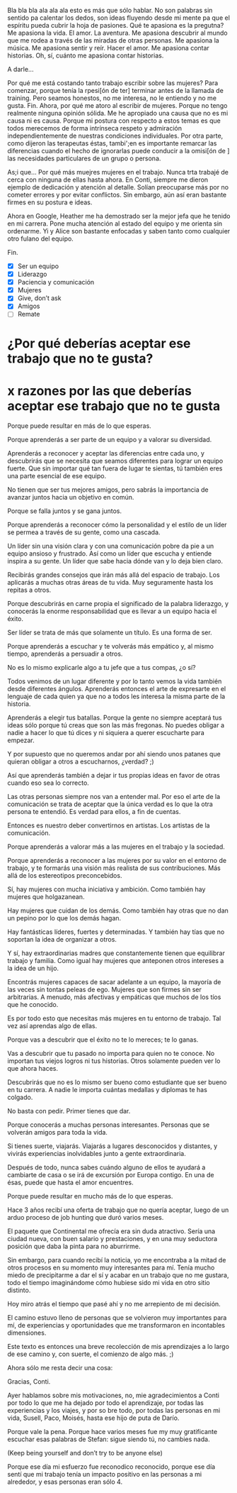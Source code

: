 Bla bla bla ala ala ala esto es más que sólo hablar. No son palabras sin sentido pa calentar los dedos, son ideas fluyendo desde mi mente pa que el espíritu pueda cubrir la hoja de pasiones. Qué te apasiona es la pregutna? Me apasiona la vida. El amor. La aventura. Me apasiona descubrir al mundo que me rodea a través de las miradas de otras personas. Me apasiona la música. Me apasiona sentir y reír. Hacer el amor. Me apasiona contar historias. Oh, sí, cuánto me apasiona contar historias.

A darle...

Por qué me está costando tanto trabajo escribir sobre las mujeres? Para comenzar, porque tenía la rpesi[ón de ter] terminar antes de la llamada de training. Pero seamos honestos, no me interesa, no le entiendo y no me gusta. Fin. Ahora, por qué me atoro al escribir de mujeres. Porque no tengo realmente ninguna opinión sólida. Me he apropiado una causa que no es mi causa ni es causa. Porque mi postura con respecto a estos temas es que todos merecemos de forma intrínseca respeto y admiración independientemente de nuestras condiciones individuales. Por otra parte, como dijeron las terapeutas éstas, tambi';en es importante remarcar las diferencias cuando el hecho de ignorarlas puede conducir a la omisi[ón de ] las necesidades particulares de un grupo o persona.

As;i que... Por qué más muejres mujeres en el trabajo. Nunca trta trabajé de cerca con ninguna de ellas hasta ahora. En Conti, siempre me dieron ejemplo de dedicación y atención al detalle. Solían preocuparse más por no cometer errores y por evitar conflictos. Sin embargo, aún así eran bastante firmes en su postura e ideas.

Ahora en Google, Heather me ha demostrado ser la mejor jefa que he tenido en mi carrera. Pone mucha atención al estado del equipo y me orienta sin ordenarme. Yi y Alice son bastante enfocadas y saben tanto como cualquier otro fulano del equipo.

Fin.


- [x] Ser un equipo
- [x] Liderazgo
- [x] Paciencia y comunicación
- [x] Mujeres
- [x] Give, don’t ask
- [x] Amigos
- [ ] Remate

# ¿Por qué deberías aceptar ese trabajo que no te gusta?
# x razones por las que deberías aceptar ese trabajo que no te gusta

Porque puede resultar en más de lo que esperas.

<!-- Ser un equipo -->

Porque aprenderás a ser parte de un equipo y a valorar su diversidad.

Aprenderás a reconocer y aceptar las diferencias entre cada uno, y descubrirás que se necesita que seamos diferentes para lograr un equipo fuerte. Que sin importar qué tan fuera de lugar te sientas, tú también eres una parte esencial de ese equipo.

No tienen que ser tus mejores amigos, pero sabrás la importancia de avanzar juntos hacia un objetivo en común.

Porque se falla juntos y se gana juntos.

<!-- Liderazgo -->

Porque aprenderás a reconocer cómo la personalidad y el estilo de un líder se permea a través de su gente, como una cascada.

Un líder sin una visión clara y con una comunicación pobre da pie a un equipo ansioso y frustrado. Así como un líder que escucha y entiende inspira a su gente. Un líder que sabe hacia dónde van y lo deja bien claro.

Recibirás grandes consejos que irán más allá del espacio de trabajo. Los aplicarás a muchas otras áreas de tu vida. Muy seguramente hasta los repitas a otros.

Porque descubrirás en carne propia el significado de la palabra liderazgo, y conocerás la enorme responsabilidad que es llevar a un equipo hacia el éxito.

Ser líder se trata de más que solamente un título. Es una forma de ser.

<!-- Paciencia y comunicación -->

Porque aprenderás a escuchar y te volverás más empático y, al mismo tiempo, aprenderás a persuadir a otros.

No es lo mismo explicarle algo a tu jefe que a tus compas, ¿o sí?

Todos venimos de un lugar diferente y por lo tanto vemos la vida también desde diferentes ángulos. Aprenderás entonces el arte de expresarte en el lenguaje de cada quien ya que no a todos les interesa la misma parte de la historia.

Aprenderás a elegir tus batallas. Porque la gente no siempre aceptará tus ideas sólo porque tú creas que son las más fregonas. No puedes obligar a nadie a hacer lo que tú dices y ni siquiera a querer escucharte para empezar.

Y por supuesto que no queremos andar por ahí siendo unos patanes que quieran obligar a otros a escucharnos, ¿verdad? ;)

Así que aprenderás también a dejar ir tus propias ideas en favor de otras cuando eso sea lo correcto.

Las otras personas siempre nos van a entender mal. Por eso el arte de la comunicación se trata de aceptar que la única verdad es lo que la otra persona te entendió. Es verdad para ellos, a fin de cuentas.

Entonces es nuestro deber convertirnos en artistas. Los artistas de la comunicación.

<!-- Cause you'll learn the art of communication.

You will become a better listener and a more empathetic person, and at the same time you'll become better at persuading others.

It ain't never gonna be the same explaining something to your manager than to your peers.

People come from different backgrounds and perspectives, and so you will come to master the art of expressing in different ways to different persons. Not everybody is always interested in the same part of the story.

You'll learn to pick your battles.

Cause people won't buy into your ideas only because you think they're great. You can't force them to do as you say nor even listen to you to begin with. And of course we don't want to go around being jerks trying to force anyone, right? ;)

You'll therefore learn to let go of your own ideas in favor of others when it's the right thing to do.

People will always misunderstand you, but the art of communication is all about the realization that what people understand is true. It is true for them.

It is then our duty to become artists. The artists of communication. -->

<!-- Mujeres -->

Porque aprenderás a valorar más a las mujeres en el trabajo y la sociedad.

Porque aprenderás a reconocer a las mujeres por su valor en el entorno de trabajo, y te formarás una visión más realista de sus contribuciones. Más allá de los estereotipos preconcebidos.

Sí, hay mujeres con mucha iniciativa y ambición. Como también hay mujeres que holgazanean.

Hay mujeres que cuidan de los demás. Como también hay otras que no dan un pepino por lo que los demás hagan.

Hay fantásticas líderes, fuertes y determinadas. Y también hay tías que no soportan la idea de organizar a otros.

Y sí, hay extraordinarias madres que constantemente tienen que equilibrar trabajo y familia. Como igual hay mujeres que anteponen otros intereses a la idea de un hijo.

Encontrás mujeres capaces de sacar adelante a un equipo, la mayoría de las veces sin tontas peleas de ego. Mujeres que son firmes sin ser arbitrarias. A menudo, más afectivas y empáticas que muchos de los tíos que he conocido.

Es por todo esto que necesitas más mujeres en tu entorno de trabajo. Tal vez así aprendas algo de ellas.

<!-- Give, don’t ask -->

Porque vas a descubrir que el éxito no te lo mereces; te lo ganas.

Vas a descubrir que tu pasado no importa para quien no te conoce. No importan tus viejos logros ni tus historias. Otros solamente pueden ver lo que ahora haces.

Descubrirás que no es lo mismo ser bueno como estudiante que ser bueno en tu carrera. A nadie le importa cuántas medallas y diplomas te has colgado.

No basta con pedir. Primer tienes que dar.

<!-- Amigos -->

Porque conocerás a muchas personas interesantes. Personas que se volverán amigos para toda la vida.

Si tienes suerte, viajarás. Viajarás a lugares desconocidos y distantes, y vivirás experiencias inolvidables junto a gente extraordinaria.

Después de todo, nunca sabes cuándo alguno de ellos te ayudará a cambiarte de casa o se irá de excursión por Europa contigo. En una de ésas, puede que hasta el amor encuentres.

<!-- Remate -->

Porque puede resultar en mucho más de lo que esperas.

Hace 3 años recibí una oferta de trabajo que no quería aceptar, luego de un arduo proceso de job hunting que duró varios meses.

El paquete que Continental me ofrecía era sin duda atractivo. Sería una ciudad nueva, con buen salario y prestaciones, y en una muy seductora posición que daba la pinta para no aburrirme.

Sin embargo, para cuando recibí la noticia, yo me encontraba a la mitad de otros procesos en su momento muy interesantes para mí. Tenía mucho miedo de precipitarme a dar el sí y acabar en un trabajo que no me gustara, todo el tiempo imaginándome cómo hubiese sido mi vida en otro sitio distinto.

<!-- me ataría a quedarme ahí por much. -->

Hoy miro atrás el tiempo que pasé ahí y no me arrepiento de mi decisión.

El camino estuvo lleno de personas que se volvieron muy importantes para mí, de experiencias y oportunidades que me transformaron en incontables dimensiones.

Este texto es entonces una breve recolección de mis aprendizajes a lo largo de ese camino y, con suerte, el comienzo de algo más. ;)

<!-- This text is then a brief discussion of my learnings in that journey and, hopefully, the beginning of something more. ;) -->

Ahora sólo me resta decir una cosa:

Gracias, Conti.




Ayer hablamos sobre mis motivaciones, no, mie agradecimientos a Conti por todo lo que me ha dejado por todo el aprendizaje, por todas las experiencias y los viajes, y por so bre todo, por todas las personas en mi vida, Susell, Paco, Moisés, hasta ese hijo de puta de Darío.

Porque vale la pena. Porque hace varios meses fue my muy gratificante escuchar esas palabras de Stefan: sigue siendo tú, no cambies nada.

(Keep being yourself and don’t try to be anyone else)

Porque ese día mi esfuerzo fue reconodico reconocido, porque ese día sentí que mi trabajo tenía un impacto positivo en las personas a mi alrededor, y esas personas eran sólo 4.

